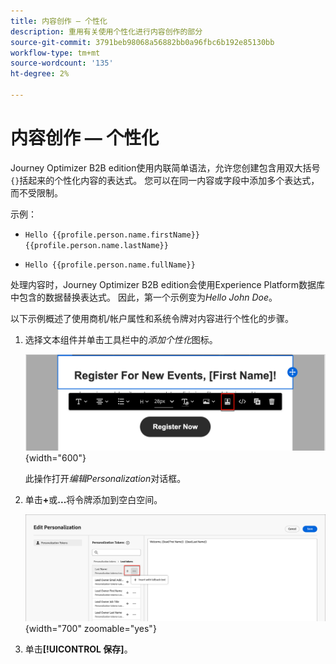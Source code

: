```yaml
---
title: 内容创作 — 个性化
description: 重用有关使用个性化进行内容创作的部分
source-git-commit: 3791beb98068a56882bb0a96fbc6b192e85130bb
workflow-type: tm+mt
source-wordcount: '135'
ht-degree: 2%

---
```


# 内容创作 — 个性化

Journey Optimizer B2B edition使用内联简单语法，允许您创建包含用双大括号`{}`括起来的个性化内容的表达式。 您可以在同一内容或字段中添加多个表达式，而不受限制。

示例：

* `Hello {{profile.person.name.firstName}} {{profile.person.name.lastName}}`

* `Hello {{profile.person.name.fullName}}`

处理内容时，Journey Optimizer B2B edition会使用Experience Platform数据库中包含的数据替换表达式。 因此，第一个示例变为&#x200B;_Hello John Doe_。

以下示例概述了使用商机/帐户属性和系统令牌对内容进行个性化的步骤。

1. 选择文本组件并单击工具栏中的&#x200B;_添加个性化_&#x200B;图标。

   ![单击“个性化”图标](../assets/content-design-shared/visual-designer-personalize-icon.png){width="600"}

   此操作打开&#x200B;_编辑Personalization_&#x200B;对话框。

1. 单击&#x200B;**+**&#x200B;或&#x200B;**...**&#x200B;将令牌添加到空白空间。

   ![使用令牌构造个性化文本](../assets/content-design-shared/visual-designer-personalize-dialog.png){width="700" zoomable="yes"}

1. 单击&#x200B;**[!UICONTROL 保存]**。
